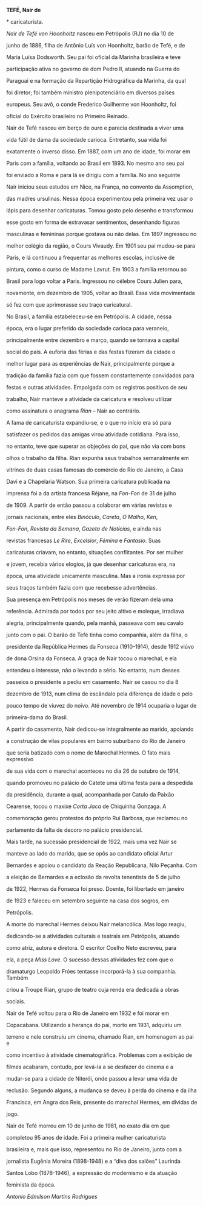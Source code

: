 **TEFÉ, Nair de**



\* caricaturista.



*Nair de Tefé von Hoonholtz* nasceu em Petrópolis (RJ) no dia 10 de

junho de 1886, filha de Antônio Luís von Hoonholtz, barão de Tefé, e de

Maria Luísa Dodsworth. Seu pai foi oficial da Marinha brasileira e teve

participação ativa no governo de dom Pedro II, atuando na Guerra do

Paraguai e na formação da Repartição Hidrográfica da Marinha, da qual

foi diretor; foi também ministro plenipotenciário em diversos países

europeus. Seu avô, o conde Frederico Guilherme von Hoonholtz, foi

oficial do Exército brasileiro no Primeiro Reinado.



Nair de Tefé nasceu em berço de ouro e parecia destinada a viver uma

vida fútil de dama da sociedade carioca. Entretanto, sua vida foi

exatamente o inverso disso. Em 1887, com um ano de idade, foi morar em

Paris com a família, voltando ao Brasil em 1893. No mesmo ano seu pai

foi enviado a Roma e para lá se dirigiu com a família. No ano seguinte

Nair iniciou seus estudos em Nice, na França, no convento da Assomption,

das madres ursulinas. Nessa época experimentou pela primeira vez usar o

lápis para desenhar caricaturas. Tomou gosto pelo desenho e transformou

esse gosto em forma de extravasar sentimentos, desenhando figuras

masculinas e femininas porque gostava ou não delas. Em 1897 ingressou no

melhor colégio da região, o Cours Vivaudy. Em 1901 seu pai mudou-se para

Paris, e lá continuou a frequentar as melhores escolas, inclusive de

pintura, como o curso de Madame Lavrut. Em 1903 a família retornou ao

Brasil para logo voltar a Paris. Ingressou no célebre Cours Julien para,

novamente, em dezembro de 1905, voltar ao Brasil. Essa vida movimentada

só fez com que aprimorasse seu traço caricatural.



No Brasil, a família estabeleceu-se em Petrópolis. A cidade, nessa

época, era o lugar preferido da sociedade carioca para veraneio,

principalmente entre dezembro e março, quando se tornava a capital

social do país. A euforia das férias e das festas fizeram da cidade o

melhor lugar para as experiências de Nair, principalmente porque a

tradição da família fazia com que fossem constantemente convidados para

festas e outras atividades. Empolgada com os registros positivos de seu

trabalho, Nair manteve a atividade da caricatura e resolveu utilizar

como assinatura o anagrama *Rian* – Nair ao contrário.



A fama de caricaturista expandiu-se, e o que no início era só para

satisfazer os pedidos das amigas virou atividade cotidiana. Para isso,

no entanto, teve que superar as objeções do pai, que não via com bons

olhos o trabalho da filha. Rian expunha seus trabalhos semanalmente em

vitrines de duas casas famosas do comércio do Rio de Janeiro, a Casa

Davi e a Chapelaria Watson. Sua primeira caricatura publicada na

imprensa foi a da artista francesa Réjane, na *Fon-Fon* de 31 de julho

de 1909. A partir de então passou a colaborar em várias revistas e

jornais nacionais, entre eles *Binóculo*, *Careta*, *O Malho*, *Ken*,

*Fon-Fon*, *Revista da Semana*, *Gazeta de Notícias*, e ainda nas

revistas francesas *Le Rire*, *Excelsior*, *Fémina* e *Fantasio*. Suas

caricaturas criavam, no entanto, situações conflitantes. Por ser mulher

e jovem, recebia vários elogios, já que desenhar caricaturas era, na

época, uma atividade unicamente masculina. Mas a ironia expressa por

seus traços também fazia com que recebesse advertências.



Sua presença em Petrópolis nos meses de verão fizeram dela uma

referência. Admirada por todos por seu jeito altivo e moleque, irradiava

alegria, principalmente quando, pela manhã, passeava com seu cavalo

junto com o pai. O barão de Tefé tinha como companhia, além da filha, o

presidente da República Hermes da Fonseca (1910-1914), desde 1912 viúvo

de dona Orsina da Fonseca. A graça de Nair tocou o marechal, e ela

entendeu o interesse, não o levando a sério. No entanto, num desses

passeios o presidente a pediu em casamento. Nair se casou no dia 8

dezembro de 1913, num clima de escândalo pela diferença de idade e pelo

pouco tempo de viuvez do noivo. Até novembro de 1914 ocuparia o lugar de

primeira-dama do Brasil.



A partir do casamento, Nair dedicou-se integralmente ao marido, apoiando

a construção de vilas populares em bairro suburbano do Rio de Janeiro

que seria batizado com o nome de Marechal Hermes. O fato mais expressivo

de sua vida com o marechal aconteceu no dia 26 de outubro de 1914,

quando promoveu no palácio do Catete uma última festa para a despedida

da presidência, durante a qual, acompanhada por Catulo da Paixão

Cearense, tocou o maxixe *Corta Jaca* de Chiquinha Gonzaga. A

comemoração gerou protestos do próprio Rui Barbosa, que reclamou no

parlamento da falta de decoro no palácio presidencial.



Mais tarde, na sucessão presidencial de 1922, mais uma vez Nair se

manteve ao lado do marido, que se opôs ao candidato oficial Artur

Bernardes e apoiou o candidato da Reação Republicana, Nilo Peçanha. Com

a eleição de Bernardes e a eclosão da revolta tenentista de 5 de julho

de 1922, Hermes da Fonseca foi preso. Doente, foi libertado em janeiro

de 1923 e faleceu em setembro seguinte na casa dos sogros, em

Petrópolis.



A morte do marechal Hermes deixou Nair melancólica. Mas logo reagiu,

dedicando-se a atividades culturais e teatrais em Petrópolis, atuando

como atriz, autora e diretora. O escritor Coelho Neto escreveu, para

ela, a peça *Miss Love*. O sucesso dessas atividades fez com que o

dramaturgo Leopoldo Fróes tentasse incorporá-la à sua companhia. Também

criou a Troupe Rian, grupo de teatro cuja renda era dedicada a obras

sociais.



Nair de Tefé voltou para o Rio de Janeiro em 1932 e foi morar em

Copacabana. Utilizando a herança do pai, morto em 1931, adquiriu um

terreno e nele construiu um cinema, chamado Rian, em homenagem ao pai e

como incentivo à atividade cinematográfica. Problemas com a exibição de

filmes acabaram, contudo, por levá-la a se desfazer do cinema e a

mudar-se para a cidade de Niterói, onde passou a levar uma vida de

reclusão. Segundo alguns, a mudança se deveu à perda do cinema e da ilha

Francisca, em Angra dos Reis, presente do marechal Hermes, em dívidas de

jogo.



Nair de Tefé morreu em 10 de junho de 1981, no exato dia em que

completou 95 anos de idade. Foi a primeira mulher caricaturista

brasileira e, mais que isso, representou no Rio de Janeiro, junto com a

jornalista Eugênia Moreira (1898-1948) e a “diva dos salões” Laurinda

Santos Lobo (1878-1946), a expressão do modernismo e da atuação

feminista da época.



*Antonio Edmilson Martins Rodrigues*




